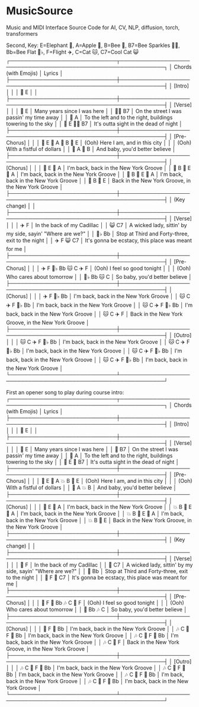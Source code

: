 # MusicSource
Music and MIDI Interface Source Code for AI, CV, NLP, diffusion, torch, transformers

Second,  Key: E=Elephant 🐘, A=Apple 🍎, B=Bee 🐝, B7=Bee Sparkles 🐝✨, Bb=Bee Flat 🐝♭, F=Flight ✈️, C=Cat 🐱, C7=Cool Cat 😺
┌─────────────────────────────┬──────────────────────────────────────────────────────────────┐
│    Chords (with Emojis)     │                          Lyrics                              │
├─────────────────────────────┼──────────────────────────────────────────────────────────────┤
│ [Intro]                   │                                                              │
│ 🐘 E                     │                                                              │
├─────────────────────────────┼──────────────────────────────────────────────────────────────┤
│ [Verse]                   │                                                              │
│ 🐘 E                     │ Many years since I was here                                  │
│ 🐝✨ B7                 │ On the street I was passin' my time away                     │
│ 🍎 A                     │ To the left and to the right, buildings towering to the sky    │
│ 🐘 E    🐝✨ B7         │ It's outta sight in the dead of night                        │
├─────────────────────────────┼──────────────────────────────────────────────────────────────┤
│ [Pre-Chorus]              │                                                              │
│ 🐘 E   🍎 A   🐝 B   🐘 E  │ (Ooh) Here I am, and in this city                            │
│                         │ (Ooh) With a fistful of dollars                             │
│ 🍎 A   🐝 B              │ And baby, you'd better believe                               │
├─────────────────────────────┼──────────────────────────────────────────────────────────────┤
│ [Chorus]                  │                                                              │
│ 🐘 E   🍎 A             │ I'm back, back in the New York Groove                        │
│ 🐝 B   🐘 E   🍎 A        │ I'm back, back in the New York Groove                        │
│ 🐝 B   🐘 E   🍎 A        │ I'm back, back in the New York Groove                        │
│ 🐝 B   🐘 E             │ Back in the New York Groove, in the New York Groove          │
├─────────────────────────────┼──────────────────────────────────────────────────────────────┤
│ (Key change)              │                                                              │
├─────────────────────────────┼──────────────────────────────────────────────────────────────┤
│ [Verse]                   │                                                              │
│ ✈️ F                     │ In the back of my Cadillac                                   │
│ 😺 C7                 │ A wicked lady, sittin' by my side, sayin' "Where are we?"      │
│ 🐝♭ Bb                 │ Stop at Third and Forty-three, exit to the night             │
│ ✈️ F    😺 C7           │ It's gonna be ecstacy, this place was meant for me           │
├─────────────────────────────┼──────────────────────────────────────────────────────────────┤
│ [Pre-Chorus]              │                                                              │
│ ✈️ F   🐝♭ Bb   🐱 C   ✈️ F  │ (Ooh) I feel so good tonight                                │
│                         │ (Ooh) Who cares about tomorrow                              │
│ 🐝♭ Bb   🐱 C             │ So baby, you'd better believe                                │
├─────────────────────────────┼──────────────────────────────────────────────────────────────┤
│ [Chorus]                  │                                                              │
│ ✈️ F   🐝♭ Bb             │ I'm back, back in the New York Groove                        │
│ 🐱 C   ✈️ F   🐝♭ Bb       │ I'm back, back in the New York Groove                        │
│ 🐱 C   ✈️ F   🐝♭ Bb       │ I'm back, back in the New York Groove                        │
│ 🐱 C   ✈️ F             │ Back in the New York Groove, in the New York Groove          │
├─────────────────────────────┼──────────────────────────────────────────────────────────────┤
│ [Outro]                   │                                                              │
│ 🐱 C   ✈️ F   🐝♭ Bb       │ I'm back, back in the New York Groove                        │
│ 🐱 C   ✈️ F   🐝♭ Bb       │ I'm back, back in the New York Groove                        │
│ 🐱 C   ✈️ F   🐝♭ Bb       │ I'm back, back in the New York Groove                        │
│ 🐱 C   ✈️ F   🐝♭ Bb       │ I'm back, back in the New York Groove                        │
└─────────────────────────────┴──────────────────────────────────────────────────────────────┘




First an opener song to play during course intro:
┌─────────────────────────────┬──────────────────────────────────────────────────────────────┐
│     Chords (with Emojis)    │                          Lyrics                              │
├─────────────────────────────┼──────────────────────────────────────────────────────────────┤
│ [Intro]                   │                                                              │
│ 🎸 E                     │                                                              │
├─────────────────────────────┼──────────────────────────────────────────────────────────────┤
│ [Verse]                   │                                                              │
│ 🎸 E                     │ Many years since I was here                                  │
│ 🎷 B7                    │ On the street I was passin' my time away                     │
│ 🎹 A                     │ To the left and to the right, buildings towering to the sky    │
│ 🎸 E   🎷 B7             │ It's outta sight in the dead of night                        │
├─────────────────────────────┼──────────────────────────────────────────────────────────────┤
│ [Pre-Chorus]              │                                                              │
│ 🎸 E   🎹 A   💥 B   🎸 E  │ (Ooh) Here I am, and in this city                            │
│                         │ (Ooh) With a fistful of dollars                             │
│ 🎹 A   💥 B              │ And baby, you'd better believe                               │
├─────────────────────────────┼──────────────────────────────────────────────────────────────┤
│ [Chorus]                  │                                                              │
│ 🎸 E   🎹 A             │ I'm back, back in the New York Groove                        │
│ 💥 B   🎸 E   🎹 A        │ I'm back, back in the New York Groove                        │
│ 💥 B   🎸 E   🎹 A        │ I'm back, back in the New York Groove                        │
│ 💥 B   🎸 E             │ Back in the New York Groove, in the New York Groove          │
├─────────────────────────────┼──────────────────────────────────────────────────────────────┤
│ (Key change)              │                                                              │
├─────────────────────────────┼──────────────────────────────────────────────────────────────┤
│ [Verse]                   │                                                              │
│ 🎺 F                     │ In the back of my Cadillac                                   │
│ 🎻 C7                    │ A wicked lady, sittin' by my side, sayin' "Where are we?"      │
│ 🎼 Bb                    │ Stop at Third and Forty-three, exit to the night             │
│ 🎺 F   🎻 C7             │ It's gonna be ecstacy, this place was meant for me           │
├─────────────────────────────┼──────────────────────────────────────────────────────────────┤
│ [Pre-Chorus]              │                                                              │
│ 🎺 F   🎼 Bb   🎶 C   🎺 F  │ (Ooh) I feel so good tonight                                 │
│                         │ (Ooh) Who cares about tomorrow                              │
│ 🎼 Bb   🎶 C             │ So baby, you'd better believe                                │
├─────────────────────────────┼──────────────────────────────────────────────────────────────┤
│ [Chorus]                  │                                                              │
│ 🎺 F   🎼 Bb             │ I'm back, back in the New York Groove                        │
│ 🎶 C   🎺 F   🎼 Bb       │ I'm back, back in the New York Groove                        │
│ 🎶 C   🎺 F   🎼 Bb       │ I'm back, back in the New York Groove                        │
│ 🎶 C   🎺 F             │ Back in the New York Groove, in the New York Groove          │
├─────────────────────────────┼──────────────────────────────────────────────────────────────┤
│ [Outro]                   │                                                              │
│ 🎶 C   🎺 F   🎼 Bb       │ I'm back, back in the New York Groove                        │
│ 🎶 C   🎺 F   🎼 Bb       │ I'm back, back in the New York Groove                        │
│ 🎶 C   🎺 F   🎼 Bb       │ I'm back, back in the New York Groove                        │
│ 🎶 C   🎺 F   🎼 Bb       │ I'm back, back in the New York Groove                        │
└─────────────────────────────┴──────────────────────────────────────────────────────────────┘

